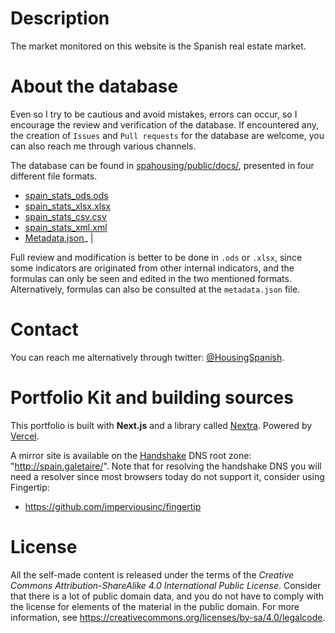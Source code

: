 # Description

The market monitored on this website is the Spanish real estate market.

# About the database

Even so I try to be cautious and avoid mistakes, errors can occur, so I encourage the review and verification of the database. If encountered any, the creation of ``Issues`` and ``Pull requests`` for the database are welcome, you can also reach me through various channels.

The database can be found in [spahousing/public/docs/](https://github.com/galetaire/spahousing/tree/main/public/docs), presented in four different file formats.
  - [spain_stats_ods.ods](https://github.com/galetaire/spahousing/blob/main/public/docs/spain_stats_ods.ods)
  - [spain_stats_xlsx.xlsx](https://github.com/galetaire/spahousing/blob/main/public/docs/spain_stats_xlsx.xlsx)
  - [spain_stats_csv.csv](https://github.com/galetaire/spahousing/blob/main/public/docs/spain_stats_csv.csv)
  - [spain_stats_xml.xml](https://github.com/galetaire/spahousing/blob/main/public/docs/spain_stats_xml.xml)
  - [Metadata.json](https://github.com/galetaire/spahousing/raw/main/public/docs/metadata.json)_ |

Full review and modification is better to be done in ``.ods`` or ``.xlsx``, since some indicators are originated from other internal indicators, and the formulas can only be seen and edited in the two mentioned formats. Alternatively, formulas can also be consulted at the ``metadata.json`` file.

# Contact

You can reach me alternatively through twitter: [@HousingSpanish](https://twitter.com/HousingSpanish).

# Portfolio Kit and building sources

This portfolio is built with **Next.js** and a library called [Nextra](https://nextra.vercel.app/). Powered by [Vercel](https://vercel.com).

A mirror site is available on the [Handshake](https://handshake.org/) DNS root zone: "http://spain.galetaire/". Note that for resolving the handshake DNS you will need a resolver since most browsers today do not support it, consider using Fingertip:
* https://github.com/imperviousinc/fingertip

# License

All the self-made content is released under the terms of the _Creative Commons Attribution-ShareAlike 4.0 International Public License_. Consider that there is a lot of public domain data, and you do not have to comply with the license for elements of the material in the public domain. For more information, see https://creativecommons.org/licenses/by-sa/4.0/legalcode.

